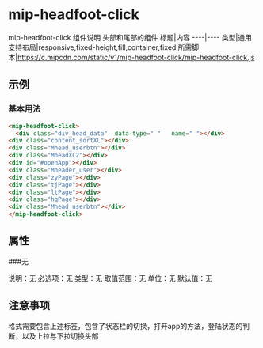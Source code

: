 # mip-headfoot-click

mip-headfoot-click 组件说明
头部和尾部的组件
标题|内容
----|----
类型|通用
支持布局|responsive,fixed-height,fill,container,fixed
所需脚本|https://c.mipcdn.com/static/v1/mip-headfoot-click/mip-headfoot-click.js

## 示例

### 基本用法
```html
<mip-headfoot-click>
  <div class="div_head_data"  data-type=" "   name=" "></div>
<div class="content_sortXL"></div>
<div class="Mhead_userbtn"></div>
<div class="MheadXL2"></div>
<div id="#openApp"></div>
<div class="Mheader_user"></div>
<div class="zyPage"></div>
<div class="tjPage"></div>
<div class="ltPage"></div>
<div class="hqPage"></div>
<div class="Mhead_userbtn"></div>
</mip-headfoot-click>
```

## 属性

###无

说明：无
必选项：无
类型：无
取值范围：无
单位：无
默认值：无

## 注意事项
格式需要包含上述标签，包含了状态栏的切换，打开app的方法，登陆状态的判断，以及上拉与下拉切换头部
